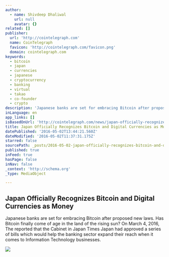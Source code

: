 ```yaml
---
author:
  - name: Shivdeep Dhaliwal
    url: null
    avatar: {}
related: []
publisher:
  url: 'http://cointelegraph.com'
  name: CoinTelegraph
  favicon: 'http://cointelegraph.com/favicon.png'
  domain: cointelegraph.com
keywords:
  - bitcoin
  - japan
  - currencies
  - japanese
  - cryptocurrency
  - banking
  - virtual
  - takao
  - co-founder
  - crypto
description: 'Japanese banks are set for embracing Bitcoin after proposed new laws. Has Bitcoin finally come of age in the land of the rising sun? On March 4, 2016, The reported that the Cabinet in Japan Times Japan had approved a series of bills which would help the banking sector expand their reach when it comes to Information Technology businesses.'
inLanguage: en
app_links: []
isBasedOnUrl: 'http://cointelegraph.com/news/japan-officially-recognizes-bitcoin-and-digital-currencies-as-money'
title: Japan Officially Recognizes Bitcoin and Digital Currencies as Money
datePublished: '2016-05-02T13:44:21.560Z'
dateModified: '2016-05-02T11:37:31.175Z'
starred: false
sourcePath: _posts/2016-05-02-japan-officially-recognizes-bitcoin-and-digital-currencies-a.md
published: true
inFeed: true
hasPage: false
inNav: false
_context: 'http://schema.org'
_type: MediaObject

---
```

<article style=""><h1>Japan Officially Recognizes Bitcoin and Digital Currencies as Money</h1><p>Japanese banks are set for embracing Bitcoin after proposed new laws. Has Bitcoin finally come of age in the land of the rising sun? On March 4, 2016, The reported that the Cabinet in Japan Times Japan had approved a series of bills which would help the banking sector expand their reach when it comes to Information Technology businesses.</p><img src="http://cointelegraph.com/images/725_aHR0cDovL2NvaW50ZWxlZ3JhcGguY29tL3N0b3JhZ2UvdXBsb2Fkcy92aWV3LzE0ZWFjODUyNGExYmZiZTQyMzQ1N2U2NzI3MmZjNmJiLmpwZw==.jpg" /></article>
